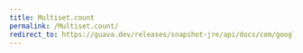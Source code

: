 ```yaml
---
title: Multiset.count
permalink: /Multiset.count/
redirect_to: https://guava.dev/releases/snapshot-jre/api/docs/com/google/common/collect/Multiset.html#count-java.lang.Object-
---
```

